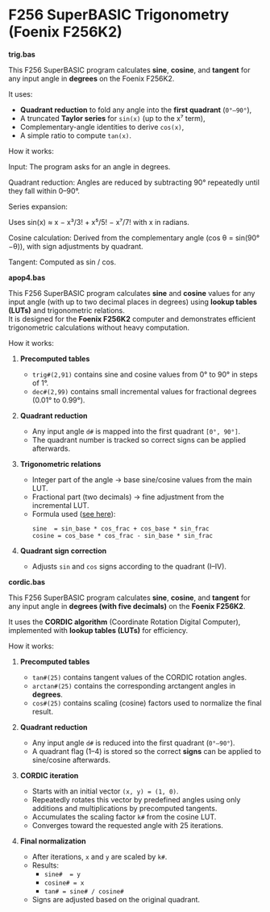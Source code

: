 # F256 SuperBASIC Trigonometry (Foenix F256K2)

**trig.bas**

This F256 SuperBASIC program calculates **sine**, **cosine**, and **tangent** for any input angle in **degrees** on the Foenix F256K2.

It uses:
- **Quadrant reduction** to fold any angle into the **first quadrant** (`0°–90°`),
- A truncated **Taylor series** for `sin(x)` (up to the x⁷ term),
- Complementary-angle identities to derive `cos(x)`,
- A simple ratio to compute `tan(x)`.

How it works:

Input: The program asks for an angle in degrees.

Quadrant reduction: Angles are reduced by subtracting 90° repeatedly until they fall within 0–90°.

Series expansion:

Uses sin(x) ≈ x − x³/3! + x⁵/5! − x⁷/7! with x in radians.

Cosine calculation: Derived from the complementary angle (cos θ = sin(90°−θ)), with sign adjustments by quadrant.

Tangent: Computed as sin / cos.

**apop4.bas**

This F256 SuperBASIC program calculates **sine** and **cosine** values for any input angle (with up to two decimal places in degrees) using **lookup tables (LUTs)** and trigonometric relations.  
It is designed for the **Foenix F256K2** computer and demonstrates efficient trigonometric calculations without heavy computation.

How it works:

1. **Precomputed tables**  
   - `trig#(2,91)` contains sine and cosine values from 0° to 90° in steps of 1°.  
   - `dec#(2,99)` contains small incremental values for fractional degrees (0.01° to 0.99°).  

2. **Quadrant reduction**  
   - Any input angle `d#` is mapped into the first quadrant `[0°, 90°]`.  
   - The quadrant number is tracked so correct signs can be applied afterwards.  

3. **Trigonometric relations**  
   - Integer part of the angle → base sine/cosine values from the main LUT.  
   - Fractional part (two decimals) → fine adjustment from the incremental LUT.  
   - Formula used ([see here](https://stackoverflow.com/questions/1164492/sine-table-interpolation#1164638)):  
     ```
     sine  = sin_base * cos_frac + cos_base * sin_frac
     cosine = cos_base * cos_frac - sin_base * sin_frac
     ```

4. **Quadrant sign correction**  
   - Adjusts `sin` and `cos` signs according to the quadrant (I–IV).

**cordic.bas**

This F256 SuperBASIC program calculates **sine**, **cosine**, and **tangent** for any input angle in **degrees (with five decimals)** on the **Foenix F256K2**.

It uses the **CORDIC algorithm** (Coordinate Rotation Digital Computer), implemented with **lookup tables (LUTs)** for efficiency.

How it works:

1. **Precomputed tables**  
   - `tan#(25)` contains tangent values of the CORDIC rotation angles.  
   - `arctan#(25)` contains the corresponding arctangent angles in **degrees**.  
   - `cos#(25)` contains scaling (cosine) factors used to normalize the final result.  

2. **Quadrant reduction**  
   - Any input angle `d#` is reduced into the first quadrant (`0°–90°`).  
   - A quadrant flag (1–4) is stored so the correct **signs** can be applied to sine/cosine afterwards.  

3. **CORDIC iteration**  
   - Starts with an initial vector `(x, y) = (1, 0)`.  
   - Repeatedly rotates this vector by predefined angles using only additions and multiplications by precomputed tangents.  
   - Accumulates the scaling factor `k#` from the cosine LUT.  
   - Converges toward the requested angle with 25 iterations.  

4. **Final normalization**  
   - After iterations, `x` and `y` are scaled by `k#`.  
   - Results:  
     - `sine#  = y`  
     - `cosine# = x`  
     - `tan# = sine# / cosine#`  
   - Signs are adjusted based on the original quadrant.
